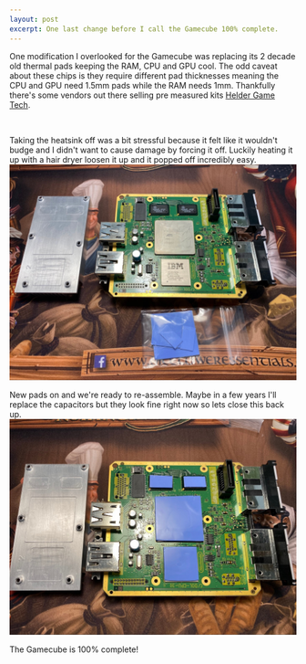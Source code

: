 ```yaml
---
layout: post
excerpt: One last change before I call the Gamecube 100% complete.
---
```

One modification I overlooked for the Gamecube was replacing its 2 decade old thermal pads keeping the RAM, CPU and GPU cool. The odd caveat about these chips is they require different pad thicknesses meaning the CPU and GPU need 1.5mm pads while the RAM needs 1mm. Thankfully there's some vendors out there selling pre measured kits [Helder Game Tech](https://heldergametech.com/shop/game-cube/replacement-thermal-pads/).

<br>

Taking the heatsink off was a bit stressful because it felt like it wouldn't budge and I didn't want to cause damage by forcing it off. Luckily heating it up with a hair dryer loosen it up and it popped off incredibly easy. 
![](/assets/images/2023-03-05-replacing-the-gamecube-thermal-pads/1.jpg)

New pads on and we're ready to re-assemble. Maybe in a few years I'll replace the capacitors but they look fine right now so lets close this back up.
![](/assets/images/2023-03-05-replacing-the-gamecube-thermal-pads/2.jpg)

The Gamecube is 100% complete!